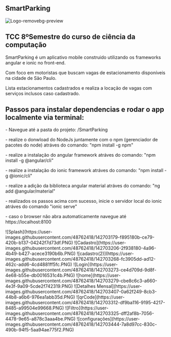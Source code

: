 <div>
  <h2>SmartParking</h2>
</div>

![Logo-removebg-preview](https://user-images.githubusercontent.com/48762418/142700862-d16e02b3-129c-40af-9492-3dba6e8996f8.png)
<h2>TCC 8ºSemestre do curso de ciência da computação</h2>
<p>SmartParking é um aplicativo mobile construido utilizando os frameworks angular e ionic no front-end.</p>
<p>Com foco em motoristas que buscam vagas de estacionamento 
disponíveis na cidade de São Paulo.</p>
<p>Lista estacionamentos cadastrados e realiza a locação de vagas com serviços inclusos caso cadastrado.</p>

<h2>Passos para instalar dependencias e rodar o app localmente via terminal: </h2>
<p>- Navegue até a pasta do projeto: /SmartParking</p>
<p>- realize o donwload do NodeJs juntamente com o npm (gerenciador de pacotes do node) atráves do comando: "npm install -g npm"</p>
<p>- realize a instalação do angular framework atráves do comando: "npm install -g @angular/cli"</p>
<p>- realize a instalação do ionic framework atráves do comando: "npm install -g @ionic/cli"</p>
<p>- realize a adição da biblioteca angular material atráves do comando: "ng add @angular/material"</p>
<p>- realizados os passos acima com sucesso, inicie o servidor local do ionic atráves do comando "ionic serve"</p>
<p>- caso o browser não abra automaticamente navegue até https://localhost:8100</p>

<div>
![Splash](https://user-images.githubusercontent.com/48762418/142703179-f895180b-ce79-420b-b137-04242f7d73df.PNG)
![Cadastro](https://user-images.githubusercontent.com/48762418/142703206-2f938180-4a96-4b49-b427-acece3190b6b.PNG)
![cadastro(2)](https://user-images.githubusercontent.com/48762418/142703268-fc3905dd-ad12-462c-add6-4cd4881ff5fc.PNG)
![Login](https://user-images.githubusercontent.com/48762418/142703273-ce4d709d-9d8f-4e68-b55e-db0016531c4b.PNG)
![home](https://user-images.githubusercontent.com/48762418/142703279-cbe8c6c3-a660-4e3f-9a09-5cde2f742319.PNG)
![Detalhes Mensal](https://user-images.githubusercontent.com/48762418/142703407-0a62f249-8cb3-44b8-a6b6-976ea1abb35d.PNG)
![qrCode](https://user-images.githubusercontent.com/48762418/142703312-df9ba116-9195-4217-8485-a99504e99668.PNG)
![Filtro](https://user-images.githubusercontent.com/48762418/142703325-dff2af8b-7056-4478-9e65-a878c3aaa4be.PNG)
![configurações](https://user-images.githubusercontent.com/48762418/142703444-7a8d97cc-830c-490b-94f5-5aa94ae775f2.PNG)
</div>
